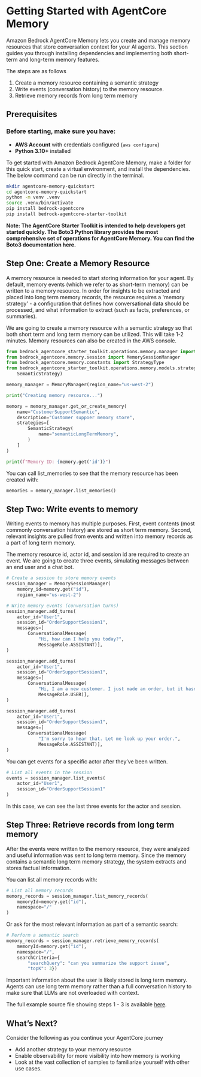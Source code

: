 # Getting Started with AgentCore Memory

Amazon Bedrock AgentCore Memory lets you create and manage memory resources that store conversation context for your AI agents. This section guides you through installing dependencies and implementing both short-term and long-term memory features. 

The steps are as follows

1. Create a memory resource containing a semantic strategy
2. Write events (conversation history) to the memory resource.
3. Retrieve memory records from long term memory

## Prerequisites

### Before starting, make sure you have:

* **AWS Account** with credentials configured (`aws configure`)
* **Python 3.10+** installed


To get started with Amazon Bedrock AgentCore Memory, make a folder for this quick start, create a virtual environment, and install the dependencies. The below command can be run directly in the terminal.

```bash
mkdir agentcore-memory-quickstart
cd agentcore-memory-quickstart
python -m venv .venv
source .venv/bin/activate
pip install bedrock-agentcore
pip install bedrock-agentcore-starter-toolkit
```


**Note: The AgentCore Starter Toolkit is intended to help developers get started quickly. The Boto3 Python library provides the most comprehensive set of operations for AgentCore Memory. You can find the Boto3 documentation here.**


## Step One: Create a Memory Resource

A memory resource is needed to start storing information for your agent. By default, memory events (which we refer to as short-term memory) can be written to a memory resource. In order for insights to be extracted and placed into long term memory records, the resource requires a 'memory strategy' - a configuration that defines how conversational data should be processed, and what information to extract (such as facts, preferences, or summaries).

We are going to create a memory resource with a semantic strategy so that both short term and long term memory can be utilized. This will take 1-2 minutes. Memory resources can also be created in the AWS console.

```python
from bedrock_agentcore_starter_toolkit.operations.memory.manager import MemoryManager
from bedrock_agentcore.memory.session import MemorySessionManager
from bedrock_agentcore.memory.constants import StrategyType
from bedrock_agentcore_starter_toolkit.operations.memory.models.strategies import (
    SemanticStrategy)

memory_manager = MemoryManager(region_name="us-west-2")

print("Creating memory resource...")

memory = memory_manager.get_or_create_memory(
    name="CustomerSupportSemantic",
    description="Customer suppoer memory store",
    strategies=[
        SemanticStrategy(
            name="semanticLongTermMemory",
        )
    ]
)

print(f"Memory ID: {memory.get('id')}")

```


You can call list_memories to see that the memory resource has been created with:

```python
memories = memory_manager.list_memories()
```



## Step Two: Write events to memory

Writing events to memory has multiple purposes. First, event contents (most commonly conversation history) are stored as short term memory. Second, relevant insights are pulled from events and written into memory records as a part of long term memory.

The memory resource id, actor id, and session id are required to create an event. We are going to create three events, simulating messages between an end user and a chat bot.
 

```python
# Create a session to store memory events
session_manager = MemorySessionManager(
    memory_id=memory.get("id"),
    region_name="us-west-2")

# Write memory events (conversation turns)
session_manager.add_turns(
    actor_id="User1",
    session_id="OrderSupportSession1",
    messages=[
        ConversationalMessage(
            "Hi, how can I help you today?",
            MessageRole.ASSISTANT)],
)

session_manager.add_turns(
    actor_id="User1",
    session_id="OrderSupportSession1",
    messages=[
        ConversationalMessage(
            "Hi, I am a new customer. I just made an order, but it hasn't arrived. The Order number is #35476",
            MessageRole.USER)],
)

session_manager.add_turns(
    actor_id="User1",
    session_id="OrderSupportSession1",
    messages=[
        ConversationalMessage(
            "I'm sorry to hear that. Let me look up your order.",
            MessageRole.ASSISTANT)],
)
```


You can get events for a specific actor after they’ve been written.


```python
# List all events in the session
events = session_manager.list_events(
    actor_id="User1",
    session_id="OrderSupportSession1"
)
```


In this case, we can see the last three events for the actor and session.

## Step Three: Retrieve records from long term memory

After the events were written to the memory resource, they were analyzed and useful information was sent to long term memory. Since the memory contains a semantic long term memory strategy, the system extracts and stores factual information.

You can list all memory records with:

```python
# List all memory records
memory_records = session_manager.list_memory_records(
    memoryId=memory.get("id"),
    namespace="/"
)
```

Or ask for the most relevant information as part of a semantic search:

```python
# Perform a semantic search
memory_records = session_manager.retrieve_memory_records(
    memoryId=memory.get("id"),
    namespace="/",
    searchCriteria={
        "searchQuery": "can you summarize the support issue",
        "topK": 3})
```


Important information about the user is likely stored is long term memory. Agents can use long term memory rather than a full conversation history to make sure that LLMs are not overloaded with context.

The full example source file showing steps 1 - 3 is available [here](../../examples/semantic_search.md).

## What’s Next?

Consider the following as you continue your AgentCore journey

* Add another strategy to your memory resource
* Enable observability for more visibility into how memory is working
* Look at the vast collection of samples to familiarize yourself with other use cases.

